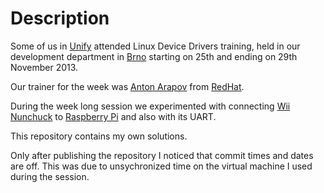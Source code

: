 # Description

Some of us in [Unify][Unify homepage] attended Linux Device Drivers training,
held in our development department in [Brno][Wikipedia: Brno] starting on
25th and ending on 29th November 2013.

Our trainer for the week was [Anton Arapov][Anton Arapov at G+] from
[RedHat][Wikipedia: RedHat].

During the week long session we experimented with connecting [Wii
Nunchuck][Wikipedia: Wii Remote -- Nunchuk] to [Raspberry
Pi][Wikipedia: Raspberry Pi] and also with its UART.

This repository contains my own solutions.

Only after publishing the repository I noticed that commit times and dates are
off. This was due to unsychronized time on the virtual machine I used during
the session.


[Anton Arapov at G+]:
  https://plus.google.com/+AntonArapov
  "Anton Arapov at G+"
[Unify homepage]:
  http://www.unify.com/
  "Unify, company homepage"
[Wikipedia: Brno]:
  https://en.wikipedia.org/wiki/Brno
  "Wikipedia: Brno"
[Wikipedia: Raspberry Pi]:
  https://en.wikipedia.org/wiki/Raspberry_Pi
  "Wikipedia: Raspberry Pi"
[Wikipedia: Wii Remote -- Nunchuk]:
  https://en.wikipedia.org/wiki/Wii_Remote#Nunchuk
  "Wikipedia: Wii Remote -- Nunchuk"
[Wikipedia: RedHat]:
  https://en.wikipedia.org/wiki/Red_Hat
  "Wikipedia: RedHat"
